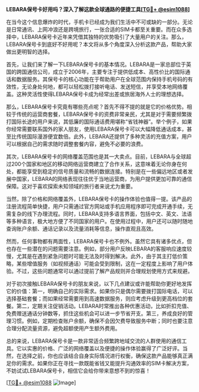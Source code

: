 **LEBARA保号卡好用吗？深入了解这款全球通路的便捷工具[[TG💪+ @esim1088](https://t.me/s/esim1088)]**

在当今这个信息爆炸的时代，手机卡已经成为我们生活中不可或缺的一部分。无论是日常通讯、上网冲浪还是跨境旅行，一张合适的SIM卡都至关重要。而在众多选择中，LEBARA保号卡近年来凭借其独特的优势吸引了大量用户的关注。那么，LEBARA保号卡到底好不好用呢？本文将从多个角度深入分析这款产品，帮助大家做出更明智的选择。

首先，让我们来了解一下LEBARA保号卡的基本情况。LEBARA是一家总部位于英国的跨国通信公司，成立于2006年，主要专注于提供低成本、高性价比的国际通话和数据服务。其保号卡的核心功能在于帮助用户在全球范围内保持手机号码的有效性，无论身处何地，都可以轻松拨打接听电话、发送短信，并享受本地网络覆盖。这种灵活性使得LEBARA保号卡成为经常出差或旅居海外人士的理想选择。

那么，LEBARA保号卡究竟有哪些亮点呢？首先不得不提的就是它的价格优势。相较于传统的运营商套餐，LEBARA保号卡的资费非常亲民，尤其是对于需要频繁拨打国际长途的用户来说，其低廉的国际通话费用堪称“省钱神器”。举个例子，如果你经常需要联系国外的家人朋友，使用LEBARA保号卡可以大幅降低通话成本，甚至比传统国际漫游便宜数倍。此外，LEBARA还提供了多种灵活的充值方案，用户可以根据自己的需求随时调整套餐内容，避免不必要的浪费。

其次，LEBARA保号卡的网络覆盖范围也是其一大卖点。目前，LEBARA与全球超过200个国家和地区的移动网络运营商建立了合作关系，这意味着无论你身在何处，都能享受到稳定的信号质量和流畅的数据连接。特别是在一些偏远地区或者发展中国家，LEBARA的网络表现往往优于当地运营商，为用户提供更加可靠的通信保障。这对于喜欢探索未知领域的旅行者来说尤为重要。

当然，除了价格和网络覆盖外，LEBARA保号卡的操作体验也值得一提。该产品的注册流程简单快捷，用户只需通过官方网站或手机应用程序即可完成开通手续，无需复杂的线下办理流程。同时，LEBARA支持多语言界面，包括中文、英文、法语等多种语言，极大地方便了不同国家的用户。在使用过程中，用户还可以随时随地查询账户余额、通话记录以及流量消耗等信息，操作直观且高效。

然而，任何事物都有两面性，LEBARA保号卡也不例外。虽然它具有诸多优点，但也存在一些潜在的问题需要注意。例如，部分用户反映LEBARA的客服响应速度较慢，尤其是在遇到紧急问题时可能无法及时得到解决。此外，由于其主打低价策略，某些增值服务（如视频通话）可能会受到限制，这在一定程度上影响了用户体验。不过，这些问题通常可以通过提前了解产品规则并合理规划使用方式来规避。

对于初次接触LEBARA保号卡的朋友来说，以下几点建议或许能帮助你更好地发挥它的价值：第一，明确自己的实际需求。如果你只是偶尔需要拨打国际电话，可以选择基础套餐；而如果经常需要用到高速数据服务，则应考虑升级到更高档位的套餐。第二，定期关注促销活动。LEBARA时常推出各种优惠活动，比如折扣充值、免费赠送通话分钟数等，抓住这些机会可以进一步节省开支。第三，养成良好的管理习惯。例如，定期检查账户余额，确保不会因欠费导致服务中断；同时也要注意合理分配流量资源，避免超额使用产生额外费用。

总的来说，LEBARA保号卡是一款非常适合频繁跨地域交流的人群使用的通信工具。它以实惠的价格、广泛的网络覆盖以及便捷的操作体验赢得了广泛好评。当然，在选择之前，你也应该结合自身实际情况进行权衡，确保这款产品能够真正满足你的需求。如果你正在寻找一款既能省钱又能提升沟通效率的SIM卡解决方案，不妨试试LEBARA保号卡，相信它会给你带来意想不到的惊喜！

[[TG💪+ @esim1088](https://t.me/s/esim1088) ![Image](https://i.postimg.cc/4NQfJmqS/Snipaste-2025-05-13-00-14-12.png)]